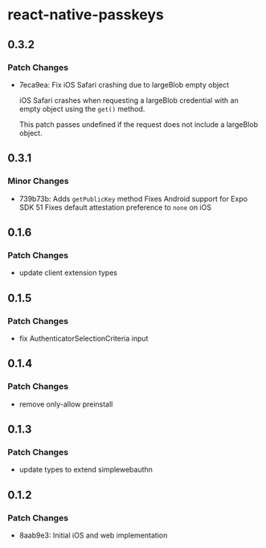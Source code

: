 # react-native-passkeys

## 0.3.2

### Patch Changes
- 7eca9ea: Fix iOS Safari crashing due to largeBlob empty object

  iOS Safari crashes when requesting a largeBlob credential with an empty object
  using the `get()` method.

  This patch passes undefined if the request does not include a largeBlob object.

## 0.3.1

### Minor Changes

- 739b73b: Adds `getPublicKey` method
  Fixes Android support for Expo SDK 51
  Fixes default attestation preference to `none` on iOS

## 0.1.6

### Patch Changes

- update client extension types

## 0.1.5

### Patch Changes

- fix AuthenticatorSelectionCriteria input

## 0.1.4

### Patch Changes

- remove only-allow preinstall

## 0.1.3

### Patch Changes

- update types to extend simplewebauthn

## 0.1.2

### Patch Changes

- 8aab9e3: Initial iOS and web implementation
